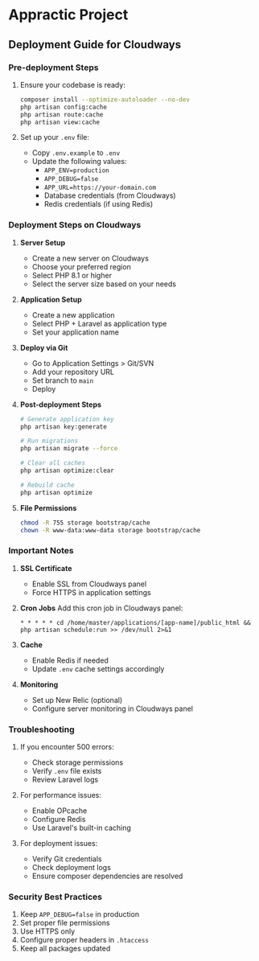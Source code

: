 # Appractic Project

## Deployment Guide for Cloudways

### Pre-deployment Steps
1. Ensure your codebase is ready:
   ```bash
   composer install --optimize-autoloader --no-dev
   php artisan config:cache
   php artisan route:cache
   php artisan view:cache
   ```

2. Set up your `.env` file:
   - Copy `.env.example` to `.env`
   - Update the following values:
     - `APP_ENV=production`
     - `APP_DEBUG=false`
     - `APP_URL=https://your-domain.com`
     - Database credentials (from Cloudways)
     - Redis credentials (if using Redis)

### Deployment Steps on Cloudways

1. **Server Setup**
   - Create a new server on Cloudways
   - Choose your preferred region
   - Select PHP 8.1 or higher
   - Select the server size based on your needs

2. **Application Setup**
   - Create a new application
   - Select PHP + Laravel as application type
   - Set your application name

3. **Deploy via Git**
   - Go to Application Settings > Git/SVN
   - Add your repository URL
   - Set branch to `main`
   - Deploy

4. **Post-deployment Steps**
   ```bash
   # Generate application key
   php artisan key:generate

   # Run migrations
   php artisan migrate --force

   # Clear all caches
   php artisan optimize:clear
   
   # Rebuild cache
   php artisan optimize
   ```

5. **File Permissions**
   ```bash
   chmod -R 755 storage bootstrap/cache
   chown -R www-data:www-data storage bootstrap/cache
   ```

### Important Notes

1. **SSL Certificate**
   - Enable SSL from Cloudways panel
   - Force HTTPS in application settings

2. **Cron Jobs**
   Add this cron job in Cloudways panel:
   ```
   * * * * * cd /home/master/applications/[app-name]/public_html && php artisan schedule:run >> /dev/null 2>&1
   ```

3. **Cache**
   - Enable Redis if needed
   - Update `.env` cache settings accordingly

4. **Monitoring**
   - Set up New Relic (optional)
   - Configure server monitoring in Cloudways panel

### Troubleshooting

1. If you encounter 500 errors:
   - Check storage permissions
   - Verify `.env` file exists
   - Review Laravel logs

2. For performance issues:
   - Enable OPcache
   - Configure Redis
   - Use Laravel's built-in caching

3. For deployment issues:
   - Verify Git credentials
   - Check deployment logs
   - Ensure composer dependencies are resolved

### Security Best Practices

1. Keep `APP_DEBUG=false` in production
2. Set proper file permissions
3. Use HTTPS only
4. Configure proper headers in `.htaccess`
5. Keep all packages updated
